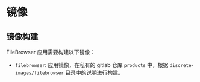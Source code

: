 # 镜像

## 镜像构建

FileBrowser 应用需要构建以下镜像：

- `filebrowser`: 应用镜像，在私有的 gitlab 仓库 `products` 中，根据 `discrete-images/filebrowser` 目录中的说明进行构建。
